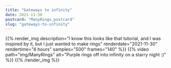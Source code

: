 ```yaml
---
title: "Gateways to infinity"
date: 2021-11-30
postcard: "ManyRings_postcard"
slug: "gateways-to-infinity"
---
```


{{% render_img
  description="I know this looks like that tutorial, and I was inspired by it, but I just wanted to make rings"
  renderdate="2021-11-30"
  rendertime="4 hours"
  samples="500"
  frames="140"
  %}}
{{% video path="img/ManyRings" alt="Purple rings off into infinity on a starry night :)" %}}
{{% /render_img %}}

